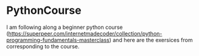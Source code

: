 # PythonCourse

I am following along a beginner python course (https://superpeer.com/internetmadecoder/collection/python-programming-fundamentals-masterclass) and here are the exersices from corresponding to the course.

